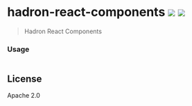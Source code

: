 # hadron-react-components [![][travis_img]][travis_url] [![][npm_img]][npm_url]

> Hadron React Components

### Usage

```javascript
```

## License

Apache 2.0

[travis_img]: https://img.shields.io/travis/mongodb-js/hadron-react.svg?style=flat-square
[travis_url]: https://travis-ci.org/mongodb-js/hadron-react
[npm_img]: https://img.shields.io/npm/v/hadron-react-components.svg?style=flat-square
[npm_url]: https://www.npmjs.org/package/hadron-react-components
